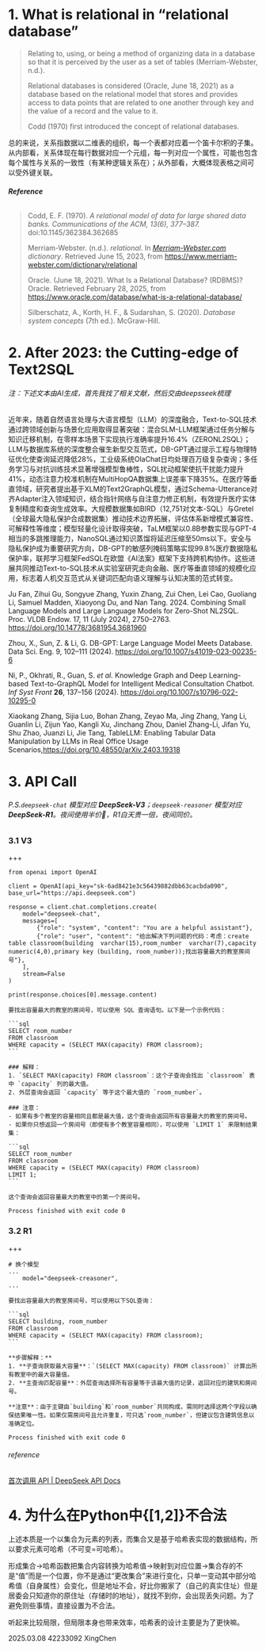 # 1. What is relational in “relational database”



> Relating to, using, or being a method of organizing data in a database so that it is perceived by the user as a set of tables (Merriam-Webster, n.d.).
>
> Relational databases is considered (Oracle, June 18, 2021)  as a database based on the relational model that stores and provides access to data points that are related to one another through key and the value of a record and the value to it.
>
> Codd (1970) first introduced the concept of relational databases.



总的来说，关系指数据以二维表的组织，每一个表都对应着一个笛卡尔积的子集。从内部看，关系体现在每行数据对应一个元组，每一列对应一个属性，可能也包含每个属性与关系的一致性（有某种逻辑关系在）；从外部看，大概体现表格之间可以受外键关联。



###### **Reference**

> Codd, E. F. (1970). *A relational model of data for large shared data banks. Communications of the ACM, 13(6), 377–387.* doi:10.1145/362384.362685
>
> Merriam-Webster. (n.d.). *relational*. In *[Merriam-Webster.com](http://merriam-webster.com/) dictionary*. Retrieved June 15, 2023, from https://www.merriam-webster.com/dictionary/relational
>
> Oracle. (June 18, 2021). What Is a Relational Database? (RDBMS)?Oracle. Retrieved February 28, 2025, from https://www.oracle.com/database/what-is-a-relational-database/
>
> Silberschatz, A., Korth, H. F., & Sudarshan, S. (2020). *Database system concepts* (7th ed.). McGraw-Hill.



# 2. After 2023: the Cutting-edge of Text2SQL

###### 注：下述文本由AI生成，首先我找了相关文献，然后交由deepsseek梳理

近年来，随着自然语言处理与大语言模型（LLM）的深度融合，Text-to-SQL技术通过跨领域创新与场景化应用取得显著突破：混合SLM-LLM框架通过任务分解与知识迁移机制，在零样本场景下实现执行准确率提升16.4%（ZERONL2SQL）；LLM与数据库系统的深度整合催生新型交互范式，DB-GPT通过提示工程与物理特征优化使查询延迟降低28%，工业级系统OlaChat日均处理百万级复杂查询；多任务学习与对抗训练技术显著增强模型鲁棒性，SQL扰动框架使抗干扰能力提升41%，动态注意力校准机制在MultiHopQA数据集上误差率下降35%。在医疗等垂直领域，研究者提出基于XLM的Text2GraphQL模型，通过Schema-Utterance对齐Adapter注入领域知识，结合指针网络与自注意力修正机制，有效提升医疗实体复制精度和查询生成效率。大规模数据集如BIRD（12,751对文本-SQL）与Gretel（全球最大隐私保护合成数据集）推动技术边界拓展，评估体系新增模式兼容性、可解释性等维度；模型轻量化设计取得突破，TaLM框架以0.8B参数实现与GPT-4相当的多跳推理能力，NanoSQL通过知识蒸馏将延迟压缩至50ms以下。安全与隐私保护成为重要研究方向，DB-GPT的敏感列掩码策略实现99.8%医疗数据隐私保护率，联邦学习框架FedSQL在欧盟《AI法案》框架下支持跨机构协作。这些进展共同推动Text-to-SQL技术从实验室研究走向金融、医疗等垂直领域的规模化应用，标志着人机交互范式从关键词匹配向语义理解与认知决策的范式转变。

Ju Fan, Zihui Gu, Songyue Zhang, Yuxin Zhang, Zui Chen, Lei Cao, Guoliang Li, Samuel Madden, Xiaoyong Du, and Nan Tang. 2024. Combining Small Language Models and Large Language Models for Zero-Shot NL2SQL. Proc. VLDB Endow. 17, 11 (July 2024), 2750–2763. https://doi.org/10.14778/3681954.3681960

Zhou, X., Sun, Z. & Li, G. DB-GPT: Large Language Model Meets Database. Data Sci. Eng. 9, 102–111 (2024). https://doi.org/10.1007/s41019-023-00235-6

Ni, P., Okhrati, R., Guan, S. *et al.* Knowledge Graph and Deep Learning-based Text-to-GraphQL Model for Intelligent Medical Consultation Chatbot. *Inf Syst Front* **26**, 137–156 (2024). https://doi.org/10.1007/s10796-022-10295-0

Xiaokang Zhang, Sijia Luo, Bohan Zhang, Zeyao Ma, Jing Zhang, Yang Li, Guanlin Li, Zijun Yao, Kangli Xu, Jinchang Zhou, Daniel Zhang-Li, Jifan Yu, Shu Zhao, Juanzi Li, Jie Tang, TableLLM: Enabling Tabular Data Manipulation by LLMs in Real Office Usage Scenarios,https://doi.org/10.48550/arXiv.2403.19318 





# 3. API Call 



###### P.S.`deepseek-chat` 模型对应 **DeepSeek-V3**；`deepseek-reasoner` 模型对应 **DeepSeek-R1**。夜间使用半价:new_moon_with_face:，R1白天贵一倍，夜间同价。



### 3.1 V3

+++

```
from openai import OpenAI

client = OpenAI(api_key="sk-6ad8421e3c56439882dbb63cacbda090", base_url="https://api.deepseek.com")

response = client.chat.completions.create(
    model="deepseek-chat",
    messages=[
        {"role": "system", "content": "You are a helpful assistant"},
        {"role": "user", "content": "给出解决下列问题的代码：考虑：create table classroom(building  varchar(15),room_number  varchar(7),capacity  numeric(4,0),primary key (building, room_number));找出容量最大的教室房间号"},
    ],
    stream=False
)

print(response.choices[0].message.content)

```

````
要找出容量最大的教室的房间号，可以使用 SQL 查询语句。以下是一个示例代码：

```sql
SELECT room_number
FROM classroom
WHERE capacity = (SELECT MAX(capacity) FROM classroom);
```

### 解释：
1. `SELECT MAX(capacity) FROM classroom`：这个子查询会找出 `classroom` 表中 `capacity` 列的最大值。
2. 外层查询会返回 `capacity` 等于这个最大值的 `room_number`。

### 注意：
- 如果有多个教室的容量相同且都是最大值，这个查询会返回所有容量最大的教室的房间号。
- 如果你只想返回一个房间号（即使有多个教室容量相同），可以使用 `LIMIT 1` 来限制结果集：

```sql
SELECT room_number
FROM classroom
WHERE capacity = (SELECT MAX(capacity) FROM classroom)
LIMIT 1;
```

这个查询会返回容量最大的教室中的第一个房间号。

Process finished with exit code 0

````



### 3.2 R1

+++

```
# 换个模型
...
    model="deepseek-creasoner",
... 

```

````
要找出容量最大的教室房间号，可以使用以下SQL查询：

```sql
SELECT building, room_number
FROM classroom
WHERE capacity = (SELECT MAX(capacity) FROM classroom);
```

**步骤解释：**
1. **子查询获取最大容量**：`(SELECT MAX(capacity) FROM classroom)` 计算出所有教室中的最大容量值。
2. **主查询匹配容量**：外层查询选择所有容量等于该最大值的记录，返回对应的建筑和房间号。

**注意**：由于主键由`building`和`room_number`共同构成，需同时选择这两个字段以确保结果唯一性。如果仅需房间号且允许重复，可只选`room_number`，但建议包含建筑信息以准确定位。

Process finished with exit code 0

````



###### reference

[首次调用 API | DeepSeek API Docs](https://api-docs.deepseek.com/zh-cn/)



# 4. 为什么在Python中{[1,2]}不合法



上述本质是一个以集合为元素的列表，而集合又是基于哈希表实现的数据结构，所以要求元素可哈希（不可变=可哈希）。

形成集合→哈希函数把集合内容转换为哈希值→映射到对应位置→集合存的不是“值”而是一个位置，你不是通过“更改集合”来进行变化，只单一变动其中部分哈希值（自身属性）会变化，但是地址不会，好比你搬家了（自己的真实住址）但是居委会只知道你的原住址（存储时的地址），就找不到你，会出现丢失问题。为了避免则些事情，直接设置为不合法。

听起来比较局限，但局限本身也带来效率，哈希表的设计主要是为了更快嘛。





2025.03.08	42233092 XingChen